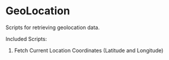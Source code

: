 # GeoLocation
Scripts for retrieving geolocation data.

Included Scripts:
1.	Fetch Current Location Coordinates (Latitude and Longitude)
